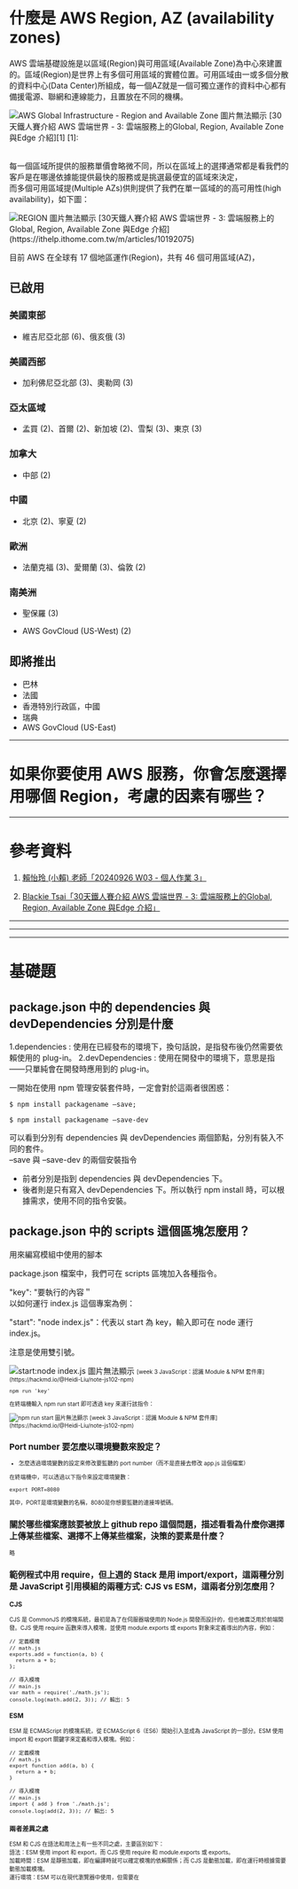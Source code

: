 # 什麼是 AWS Region, AZ (availability zones)

AWS 雲端基礎設施是以區域(Region)與可用區域(Available Zone)為中心來建置的。區域(Region)是世界上有多個可用區域的實體位置。可用區域由一或多個分散的資料中心(Data Center)所組成，每一個AZ就是一個可獨立運作的資料中心都有備援電源、聯網和連線能力，且置放在不同的機構。<br> 

<img src="https://blackie1019.github.io/2017/12/21/Amazon-Web-Service-30-days-3-Cloud-host-on-Global-Region-Available-Zone-and-Edge/Global_Infrastructure.png" alt="AWS Global Infrastructure - Region and Available Zone 圖片無法顯示" title="AWS Global Infrastructure - Region and Available Zone">
[30天鐵人賽介紹 AWS 雲端世界 - 3: 雲端服務上的Global, Region, Available Zone 與Edge 介紹][1]
[1]:<https://ithelp.ithome.com.tw/m/articles/10192075>
<br>
<br>

  
每一個區域所提供的服務單價會略微不同，所以在區域上的選擇通常都是看我們的客戶是在哪邊依據能提供最快的服務或是挑選最便宜的區域來決定，<br> 
而多個可用區域提(Multiple AZs)供則提供了我們在單一區域的的高可用性(high availability)，如下圖：<br> 

<img src="https://blackie1019.github.io/2017/12/21/Amazon-Web-Service-30-days-3-Cloud-host-on-Global-Region-Available-Zone-and-Edge/Multiple_AZs.png" alt="REGION 圖片無法顯示" title="start: REGION">
[30天鐵人賽介紹 AWS 雲端世界 - 3: 雲端服務上的Global, Region, Available Zone 與Edge 介紹](https://ithelp.ithome.com.tw/m/articles/10192075)

目前 AWS 在全球有 17 個地區運作(Region)，共有 46 個可用區域(AZ)，<br> 

## 已啟用

### 美國東部

- 維吉尼亞北部 (6)、俄亥俄 (3)

### 美國西部

- 加利佛尼亞北部 (3)、奧勒岡 (3)

### 亞太區域

- 孟買 (2)、首爾 (2)、新加坡 (2)、雪梨 (3)、東京 (3)

### 加拿大

- 中部 (2)

### 中國

- 北京 (2)、寧夏 (2)

### 歐洲

- 法蘭克福 (3)、愛爾蘭 (3)、倫敦 (2)

### 南美洲

- 聖保羅 (3)

- AWS GovCloud (US-West) (2)

## 即將推出
- 巴林
- 法國
- 香港特別行政區，中國
- 瑞典
- AWS GovCloud (US-East)

---

# 如果你要使用 AWS 服務，你會怎麼選擇用哪個 Region，考慮的因素有哪些？

---

# 參考資料

1. [賴怡玲 (小賴) 老師「20240926 W03 - 個人作業 3」](https://lightda-tw.notion.site/20240926-W03-3-10c2ceabc70c80c1b42ec8475beb843a)

2. [Blackie Tsai「30天鐵人賽介紹 AWS 雲端世界 - 3: 雲端服務上的Global, Region, Available Zone 與Edge 介紹」](https://ithelp.ithome.com.tw/m/articles/10192075)


---
---
---

# 基礎題

## package.json 中的 dependencies 與 devDependencies 分別是什麼

1.dependencies : 使用在已經發布的環境下，換句話說，是指發布後仍然需要依賴使用的 plug-in。
2.devDependencies : 使用在開發中的環境下，意思是指——只單純會在開發時應用到的 plug-in。

一開始在使用 npm 管理安裝套件時，一定會對於這兩者很困惑：<br> 

```
$ npm install packagename –save;

$ npm install packagename –save-dev
```

可以看到分別有 dependencies 與 devDependencies 兩個節點，分別有裝入不同的套件。<br> 
–save 與 –save-dev 的兩個安裝指令<br> 

- 前者分別是指到 dependencies 與 devDependencies 下。
- 後者則是只有寫入 devDependencies 下。所以執行 npm install 時，可以根據需求，使用不同的指令安裝。

## package.json 中的 scripts 這個區塊怎麼用？

用來編寫模組中使用的腳本<br> 

package.json 檔案中，我們可在 scripts 區塊加入各種指令。<br> 

"key": "要執行的內容＂<br> 
以如何運行 index.js 這個專案為例：<br> 

"start": "node index.js"：代表以 start 為 key，輸入即可在 node 運行 index.js。<br> 

注意是使用雙引號。<br> 

<img src="https://imgur.com/fvF1YuH" alt="start:node index.js 圖片無法顯示" title="start: node index.js">
<font size=1>[week 3 JavaScript：認識 Module & NPM 套件庫](https://hackmd.io/@Heidi-Liu/note-js102-npm)<font>

```
npm run 'key'
```

在終端機輸入 npm run start 即可透過 key 來運行該指令：<br> 

<img src="https://imgur.com/K3XhyO3" alt="npm run start 圖片無法顯示" title="npm run start">
[week 3 JavaScript：認識 Module & NPM 套件庫](https://hackmd.io/@Heidi-Liu/note-js102-npm)



## Port number 要怎麼以環境變數來設定？

- 怎麼透過環境變數的設定來修改要監聽的 port number（而不是直接去修改 app.js 這個檔案）<br> 

在終端機中，可以透過以下指令來設定環境變數：<br> 

```
export PORT=8080
```

其中，PORT是環境變數的名稱，8080是你想要監聽的連接埠號碼。<br> 


## 關於哪些檔案應該要被放上 github repo 這個問題，描述看看為什麼你選擇上傳某些檔案、選擇不上傳某些檔案，決策的要素是什麼？

略<br> 

## 範例程式中用 require，但上週的 Stack 是用 import/export，這兩種分別是 JavaScript 引用模組的兩種方式: CJS vs ESM，這兩者分別怎麼用？

### CJS

CJS 是 CommonJS 的模塊系統，最初是為了在伺服器端使用的 Node.js 開發而設計的，但也被廣泛用於前端開發。CJS 使用 require 函數來導入模塊，並使用 module.exports 或 exports 對象來定義導出的內容，例如：<br> 

```
// 定義模塊
// math.js
exports.add = function(a, b) {
  return a + b;
};

// 導入模塊
// main.js
var math = require('./math.js');
console.log(math.add(2, 3)); // 輸出: 5
```

### ESM

ESM 是 ECMAScript 的模塊系統，從 ECMAScript 6（ES6）開始引入並成為 JavaScript 的一部分。ESM 使用 import 和 export 關鍵字來定義和導入模塊。例如：<br> 

```
// 定義模塊
// math.js
export function add(a, b) {
  return a + b;
}

// 導入模塊
// main.js
import { add } from './math.js';
console.log(add(2, 3)); // 輸出: 5
```

### 兩者差異之處

ESM 和 CJS 在語法和用法上有一些不同之處，主要區別如下：<br> 
語法：ESM 使用 import 和 export，而 CJS 使用 require 和 module.exports 或 exports。<br> 
加載時間：ESM 是靜態加載，即在編譯時就可以確定模塊的依賴關係；而 CJS 是動態加載，即在運行時根據需要動態加載模塊。<br> 
運行環境：ESM 可以在現代瀏覽器中使用，但需要在 <script> 標籤上使用 type="module" 屬性；而 CJS 主要用於 Node.js 環境。<br> 
預設導出：ESM 支援預設導出，可以使用 export default，而 CJS 沒有內建的預設導出機制。<br> 
需要注意的是，ESM 和 CJS 是不相容的模塊系統，即不能直接在 ES6 模塊和 CommonJS 模塊之間進行導入和導出。<br> 
這也就是為什麼衍生了許多的轉換套件， 例如 Babel 或 webpack…。<br> 

### 目前主流

- 目前主流的模塊系統是 ESM（ES Modules）。<br> 
ESM 是 JavaScript 的官方模塊系統，自 ECMAScript 6（ES6）開始引入並成為語言的一部分。<br> 
它在現代瀏覽器中得到廣泛支援，同時也可以在 Node.js 環境中使用（從 Node.js 12 版本開始原生支援）。<br> 
- 相較於CJS之下有以下的優勢:
1. 靜態加載：ESM 在編譯時就可以確定模塊的依賴關係，這使得瀏覽器可以更有效地進行模塊的加載和緩存，提高應用程序的性能。
2. 非阻塞加載：ESM 的加載是非阻塞的，這意味著當瀏覽器遇到 <script type="module"> 標籤時，它可以繼續解析後面的 HTML，而不需要等待模塊加載完成。
3. 預設導出：ESM 支援預設導出，可以使用 export default 導出模塊的預設內容，這使得導入模塊時可以更簡潔。
- 隨著時代的演進也開始慢慢的走向ESM模組，剛入門的開發者也可以考慮直接以ESM模組來進行學習。

---

# 進階題

## [localhost](http://localhost) 是什麼？

localhost 就是指自己正在使用的電腦的位址，你也可以用 127.0.0.1 來代替。不管是 localhost 或是 127.0.0.1 ，指的都是自己的電腦。所以當你在瀏覽器的網址列輸入 http://localhost/ 或是 http://127.0.0.1 ，都會連到自己的電腦的網頁伺服器(如果有架設的話)。<br> 

- 那如果別人的電腦要連到自己的電腦的網頁伺服器呢？

首先你要知道自己在網路上的IP位址，在 WindowsXP/Windows2000/Windows2003 的環境下可以這麼做：<br> 

開啟→執行→輸入 cmd → 按 Enter ，出現「命令提示字元」視窗→輸入 ipconfig 按 Enter<br> 

<img src="http://byfiles.storage.msn.com/y1pPIKjz1hHnuKW4orkHfbScRTcFGnksWmZsz9TPNmiCdRjxLAaMJXZRIc-E1M4kUhc?PARTNER=WRITER" alt="我目前的IP 圖片無法顯示" title="我目前的IP">
[什麼是 localhost ？](https://john543443.wordpress.com/2008/10/01/%E4%BB%80%E9%BA%BC%E6%98%AF-localhost-%EF%BC%9F/)

在另一台電腦輸入你用 ipconfig 查詢得到的 IP ，就能連到你的網頁伺服器了。<br> 

但是，如果你的 IP 是10.0.0.0 – 10.255.255.255、172.16.0.0 – 172.31.255.255、192.168.0.0 – 192.168.255.255 這樣的 IP 稱為私用位址(private address)，只有在同一區網內的電腦才能連得到。也就是說，如果你在學校得到的 IP 是私用位址，那麼你在家裡打這樣的位址是連不到的喔！<br> 

## `curl` 是什麼？查查看怎麼用 curl 來測試網路連線？常用參數有哪些？

### 官網

- curl is used in command lines or scripts to transfer data.

### 說明

- 「 curl 」是一款藉由指定的網路協定，以指令/命令列方式來進行檔案傳輸的免費開源工具，目前已支援超過25種以上的網路協定，且Linux、Windows、macOS三大作業系統都有支援，以使用經驗來說，最常使用它來測試網站Web的資訊傳輸、測試API是否可以正常運作等，算是相當普遍且實用的工具，如果你的身份是個工程師、網管、IT相關工作的技術人員，那建議可以對這個工具有基本的認識，在工作上應該會有些幫助。

### 安裝

```
$ sudo apt-get install curl
```

### 測試首頁 index.html
- 準備一下檔案 index.html，內容如下<br> 

```
<!DOCTYPE html>
<html>
<head>
    <title>Curl Testing</title>
</head>
<body>
    <h1>Hello World from Node.js</h1>
    <div>
        <p>Have Fun!</p>
    </div>
</body>
</html>
```

- 當 client 端進來後，回傳 index.html 的內容<br> 

```
var http = require('http'),
    fs = require('fs');

var server = http.createServer(function (req, res) {
    fs.readFile('index.html', function (err, data) {
        res.writeHead(200, { 'Content-Type': 'text/html' });
        res.end(data);
    });

});

server.listen(3000, function () {
    console.log('Server for curl testing');
});
```

- 重新啟動 server.js，並用瀏覽器開看看

<img src="https://blogger.googleusercontent.com/img/b/R29vZ2xl/AVvXsEh4cNSFqew8k-AAEsqoimRLNs-UXcwe_GO5kBqvy8e5jXO0m-gIlI76dBFQYTMRgZfFd6vggG1j4c-bESrwptwfK0BE7epEl820HhAihJBY1ayIQ2cDyD-ryxhV4bjYoDvO1xsyvpgd/s1600/02.jpg" alt="Hello World from Node.js 圖片無法顯示" title="Hello World from Node.js">
[使用 curl 工具進行簡單的 http 測試](https://blog.byparams.com/2016/10/curl-http.html)

- 用 curl 試試看

```
$ curl http://localhost:3000
<!DOCTYPE html><html> ...
```

### 路由測試

這裡的路由測試很簡單，如果你想要建立完整的路由或 REST endpoints，建議使用 express 或 hapi 這一類的框架來協助你。因為只是要測一下 curl，我就不裝 express 啦！<br> 

兩個路由，一個是網站的根 '/'，另一個是 '/greeting'<br> 

```
var server = http.createServer(function (req, res) {
    if (req.url === '/') {
        fs.readFile('index.html', function (err, data) {
            res.writeHead(200, { 'Content-Type': 'text/html' });
            res.end(data);
        });
    } else if (req.url === '/greeting') {
        res.writeHead(200, { 'Content-Type': 'text/html' });
        res.end('<h1>Hello my friend!</h1>');
    } else {
        res.writeHead(404, { 'Content-Type': 'text/html' });
        res.end('<h1>404 Not Found</h1>');
    }
});
```

- 測試 http://localhost:3000/greeting，得到 Hello my friend!<br> 

<img src="https://blogger.googleusercontent.com/img/b/R29vZ2xl/AVvXsEjPyUTyMb5w80_O4g9r0F5J72EYTq1vYQy87wUmIlioh6h2N6eGB_tAU6Wa00MKf__JAyNKmO3mxyJrWBU2uo3rfzFS_ay7XMqWDirZ8Y_NASoeIgBd5gDNZti5Lq6emQs7TPt0PtUL/s1600/03.jpg" alt="Hello my friend! 圖片無法顯示" title="Hello my friend!">
[使用 curl 工具進行簡單的 http 測試](https://blog.byparams.com/2016/10/curl-http.html)

- 用 curl

```
$ curl http://localhost:3000/greeting
<h1>Hello my friend!</h1>
```

### 常用參數

- 發 request 到 http 或 ftp 伺服器

```
$ curl http://www.example.com:port
$ curl ftp://www.example.com:port
```

- 如果要帳號密碼 (-u)

```
$ curl -u name:passwd http://xxx.xxx.xxx:port/path/to/endpoint
$ curl -u name:passwd ftp://xxx.xxx.xxx:port/path/to/file
```

- 取回來的東西存成檔案 (-o)

```
$ curl -o filename http://xxx.xxx.xxx:port/path/to/endpoint
以 server 端檔案名稱作為檔名儲存下來 (-O)
$ curl -O http://xxx.xxx.xxx:port/path/to/filename
```

---

# 其他

## 觀察 package.json 的變化


1. package.json 記錄了你剛剛裝的套件
- (多了 dependencies "express:^4.1.0")

2. node_modules 裡面除了剛剛安裝的 selenium-webdriver，還安裝了許多其他的套件

3. 多了一個檔案 package-lock.json

package-lock.json是在npm install時後生成一份文件，用以紀錄當前狀態下實際安裝的各個npm package的具體來源和版本號。<br> 

因為npm是一個用於管理package之間dependency關係的管理器，它允許開發者在package.json中間標出自己的項目對npm個庫包的依賴。<br> 

舉個例子<br> 

```
"dependencies": {
 "@types/node": "^8.0.33",
},
```

裡面的向上符號^是定義 向後(新)兼容依賴，指如果@types/node的版本過8.0.33，並在大版本號(8)以上相同，就允許下載最新版本的types/node庫包。<br> 

因此npm最新的版本就開始提供自動生成package-lock.json功能，為的是讓開發者知道只要你保存了源文件，到一個新的機器上、或者新的下載源，只要按照這個package-lock.json所標示的具體版本下載依賴庫包，就確保所有庫包和上次安裝的一樣。<br> 


## 觀察 node_modules 裡面有什麼

- 58個資料夾，內容待了解。<br> 

---

# 參考資料

1. [賴怡玲 (小賴) 老師「20240926 W03 - 個人作業 3」](https://lightda-tw.notion.site/20240926-W03-3-10c2ceabc70c80c1b42ec8475beb843a)

2. [HellMagic「package json for NPM 文件詳解」](https://gist.github.com/HellMagic/a6555d921659890f69046b788f21f23b)

3. [Alex Tzeng, 曾苔眠「NPM Install 到底做了些什麼？node_modules 檔案結構 + 特性入門」](https://ithelp.ithome.com.tw/articles/10191783)


4. [不與天鬥8866「npm install 提示 “ 1 package is looking for funding“」](https://blog.csdn.net/wejack/article/details/128525347)

5. [yhlwork「package-lock.json和package.json的作用」](https://hackmd.io/@Hsuan93625/SJQB3JLMO)

6. [PHPz「怎麼修改nodejs連接埠號」](https://www.php.cn/zh-tw/faq/522104.html)

7. [WBOY「怎麼修改nodejs的端口」](https://www.php.cn/zh-tw/faq/538596.html)

8. [yhlwork「package.json 需要了解的事」](https://hackmd.io/@Hsuan93625/HkUdUG8zd)

9. [阿Han「程式語言 - Javascript ESM與CJS」](https://vocus.cc/article/649cc0e0fd89780001a7d34d)

10. [john543443「什麼是 localhost ？」](https://john543443.wordpress.com/2008/10/01/%E4%BB%80%E9%BA%BC%E6%98%AF-localhost-%EF%BC%9F/)

11. [魏子靖「curl 網路資料傳輸工具，常用指令範例教學」](https://www.jinnsblog.com/2022/12/linux-curl-data-transfer-tutorial.html)

12. [simen「使用 curl 工具進行簡單的 http 測試」](https://blog.byparams.com/2016/10/curl-http.html)

13. [Dylan's blog「Node.js module system (一) - module.exports 及 require 運作原理」](https://dylan237.github.io/nodejs-module-system.html)

[「」]()

[「」]()

[「」]()











